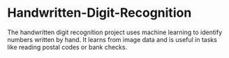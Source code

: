 # Handwritten-Digit-Recognition
The handwritten digit recognition project uses machine learning to identify numbers written by hand. It learns from image data and is useful in tasks like reading postal codes or bank checks.
